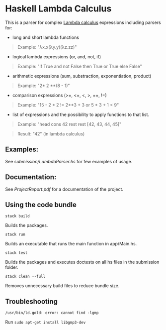 # Haskell Lambda Calculus

This is a parser for complex [Lambda calculus](https://en.wikipedia.org/wiki/Lambda_calculus) expressions including parsers for:
- long and short lambda functions
> Example: "λx.x(λy.y)(λz.zz)"
- logical lambda expressions (or, and, not, if)
> Example: "if True and not False then True or True else False"
- arithmetic expressions (sum, substraction, exponentiation, product)
> Example: "2* 2 **(8 - 1)"
- comparison expressions (>=, <=, <, >, ==, !=)
> Example: "15 - 2 * 2 != 2**3 + 3 or 5 * 3 + 1 < 9"
- list of expressions and the possibility to apply functions to that list.
> Example: "head cons 42 rest rest [42, 43, 44, 45]"

> Result: "42" (in lambda calculus)

## Examples:

See *submission/LambdaParser.hs* for few examples of usage.

## Documentation:

See *ProjectReport.pdf* for a documentation of the project.

## Using the code bundle

`stack build`

Builds the packages.

`stack run`

Builds an executable that runs the main function in app/Main.hs.

`stack test`

Builds the packages and executes doctests on all hs files in the submission folder.

`stack clean --full`

Removes unnecessary build files to reduce bundle size.

## Troubleshooting

`/usr/bin/ld.gold: error: cannot find -lgmp`

Run `sudo apt-get install libgmp3-dev`
